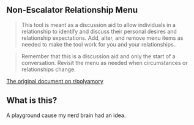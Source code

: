 ## Non-Escalator Relationship Menu

> This tool is meant as a discussion aid to allow individuals in a relationship to identify and discuss their personal desires and relationship expectations. Add, alter, and remove menu items as needed to make the tool work for you and your relationships..

> Remember that this is a discussion aid and only the start of a conversation. Revisit the menu as needed when circumstances or relationships change.

[The original document on r/polyamory](https://www.reddit.com/r/polyamory/comments/pwkdxp/v3_relationship_components_menu_last_update_for/)

## What is this? 

A playground cause my nerd brain had an idea.
